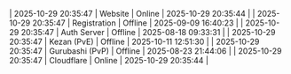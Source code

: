 | 2025-10-29 20:35:47 | Website | Online | 2025-10-29 20:35:44 |
| 2025-10-29 20:35:47 | Registration | Offline | 2025-09-09 16:40:23 |
| 2025-10-29 20:35:47 | Auth Server | Offline | 2025-08-18 09:33:31 |
| 2025-10-29 20:35:47 | Kezan (PvE) | Offline | 2025-10-11 12:51:30 |
| 2025-10-29 20:35:47 | Gurubashi (PvP) | Offline | 2025-08-23 21:44:06 |
| 2025-10-29 20:35:47 | Cloudflare | Online | 2025-10-29 20:35:44 |
